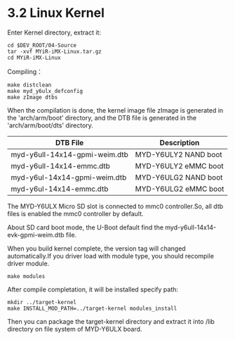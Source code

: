 # 3.2 Linux Kernel

Enter Kernel directory, extract it:

```
cd $DEV_ROOT/04-Source
tar -xvf MYiR-iMX-Linux.tar.gz
cd MYiR-iMX-Linux
```

Compiling：

```
make distclean 
make myd_y6ulx_defconfig
make zImage dtbs
```

When the compilation is done, the kernel image file zImage is generated in the 'arch/arm/boot' directory, and the DTB file is generated in the 'arch/arm/boot/dts' directory.

DTB File | Description
------- | ----
myd-y6ull-14x14-gpmi-weim.dtb | MYD-Y6ULY2 NAND boot
myd-y6ull-14x14-emmc.dtb | MYD-Y6ULY2 eMMC boot
myd-y6ul-14x14-gpmi-weim.dtb | MYD-Y6ULG2 NAND boot
myd-y6ul-14x14-emmc.dtb | MYD-Y6ULG2 eMMC boot

The MYD-Y6ULX Micro SD slot is connected to mmc0 controller.So, all dtb files is enabled the mmc0 controller by default.

About SD card boot mode, the U-Boot default find the myd-y6ull-14x14-evk-gpmi-weim.dtb file.

When you build kernel complete, the version tag will changed automatically.If you driver load with module type, you should recompile driver module.

```
make modules
```
After compile completation, it will be installed specify path:
```
mkdir ../target-kernel
make INSTALL_MOD_PATH=../target-kernel modules_install
```
Then you can package the target-kernel directory and extract it into /lib directory on file system of MYD-Y6ULX board.
